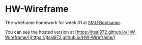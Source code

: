 # HW-Wireframe

The wireframe homework for week 01 at [SMU Bootcamp](https://techbootcamps.smu.edu/).

You can see the hosted version at [https://jtsai972.github.io/HW-Wireframe/](https://jtsai972.github.io/HW-Wireframe/)
